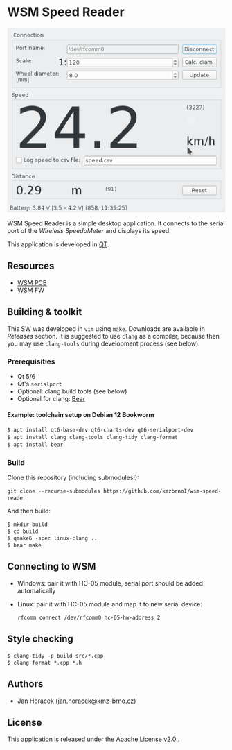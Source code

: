 # WSM Speed Reader

![Speed Reader Screenshot](doc/speed_reader_screenshot.png)

WSM Speed Reader is a simple desktop application. It connects to the serial
port of the *Wireless SpeedoMeter* and displays its speed.

This application is developed in [QT](https://www.qt.io/).

## Resources

 * [WSM PCB](https://github.com/kmzbrnoI/wsm-pcb)
 * [WSM FW](https://github.com/kmzbrnoI/wsm-fw)

## Building & toolkit

This SW was developed in `vim` using `make`. Downloads are available in
*Releases* section. It is suggested to use `clang` as a compiler, because
then you may use `clang-tools` during development process (see below).

### Prerequisities

 * Qt 5/6
 * Qt's `serialport`
 * Optional: clang build tools (see below)
 * Optional for clang: [Bear](https://github.com/rizsotto/Bear)

#### Example: toolchain setup on Debian 12 Bookworm

```bash
$ apt install qt6-base-dev qt6-charts-dev qt6-serialport-dev
$ apt install clang clang-tools clang-tidy clang-format
$ apt install bear
```

### Build

Clone this repository (including submodules!):

```
git clone --recurse-submodules https://github.com/kmzbrnoI/wsm-speed-reader
```

And then build:

```
$ mkdir build
$ cd build
$ qmake6 -spec linux-clang ..
$ bear make
```

## Connecting to WSM

 * Windows: pair it with HC-05 module, serial port should be added
   automatically
 * Linux: pair it with HC-05 module and map it to new serial device:

    ```
    rfcomm connect /dev/rfcomm0 hc-05-hw-address 2
    ```

## Style checking

```
$ clang-tidy -p build src/*.cpp
$ clang-format *.cpp *.h
```

## Authors

 * Jan Horacek ([jan.horacek@kmz-brno.cz](mailto:jan.horacek@kmz-brno.cz))

## License

This application is released under the [Apache License v2.0
](https://www.apache.org/licenses/LICENSE-2.0).

